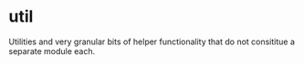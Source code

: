 util
====

Utilities and very granular bits of helper functionality that do not consititue a separate module each.